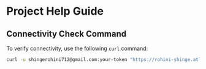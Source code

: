 # Project Help Guide

## Connectivity Check Command
To verify connectivity, use the following `curl` command:

```bash
curl -u shingerohini712@gmail.com:your-token "https://rohini-shinge.atlassian.net/wiki/rest/api/content/393217?expand=body.storage"